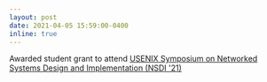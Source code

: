```yaml
---
layout: post
date: 2021-04-05 15:59:00-0400
inline: true
---
```


Awarded student grant to attend [USENIX Symposium on Networked Systems Design and Implementation (NSDI '21)](https://www.usenix.org/conference/nsdi21)
